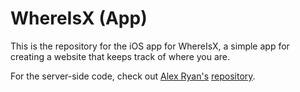 WhereIsX (App)
============
This is the repository for the iOS app for WhereIsX, a simple app for creating a website that keeps track of where you are.

For the server-side code, check out [Alex Ryan's][1] [repository][2].

[1]: https://github.com/ialexryan
[2]: https://github.com/ialexryan/WhereIsX-Site
